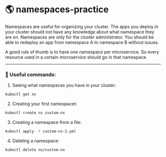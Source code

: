 # 🌎 namespaces-practice

Namespaces are useful for organizing your cluster. The apps you deploy in your cluster should not have any knowledge about what namespace they are on. Namespaces are only for the cluster administrator. You should be able to redeploy an app from namespace A to namespace B without issues.

A good rule of thumb is to have one namespace per microservice. So every resource used in a certain microservice should go in that namespace.

---

### 🚀 Useful commands:

1. Seeing what namespaces you have in your cluster:
```bash
kubectl get ns
```

2. Creating your first namespacet:
```bash
kubectl create ns custom-ns
```

3. Creating a namespace from a file:
```bash
kubectl apply -f custom-ns-2.yml
```

4. Deleting a namespace:
```bash
kubectl delete ns/custom-ns
```
